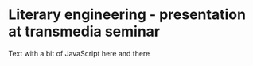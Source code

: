 Literary engineering - presentation at transmedia seminar
===============

Text with a bit of JavaScript here and there
